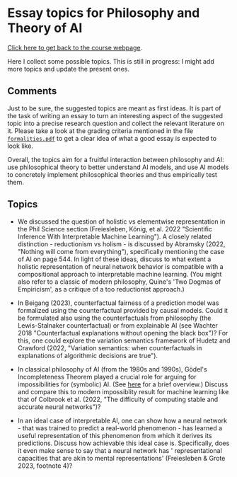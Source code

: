# Essay topics for Philosophy and Theory of AI

[Click here to get back to the course webpage](README.md).


Here I collect some possible topics. This is still in progress: I might add more topics and update the present ones.

## Comments

Just to be sure, the suggested topics are meant as first ideas. It is part of the task of writing an essay to turn an interesting aspect of the suggested topic into a precise research question and collect the relevant literature on it. Please take a look at the grading criteria mentioned in the file [`formalities.pdf`](formalities.pdf) to get a clear idea of what a good essay is expected to look like. 

Overall, the topics aim for a fruitful interaction between philosophy and AI: use philosophical theory to better understand AI models, and use AI models to concretely implement philosophical theories and thus empirically test them.

## Topics

* We discussed the question of holistic vs elementwise representation in the Phil Science section (Freiesleben, König, et al. 2022 "Scientific Inference With Interpretable Machine Learning"). A closely related distinction - reductionism vs holism - is discussed by Abramsky (2022,  "Nothing will come from everything"), specifically mentioning the case of AI on page 544. In light of these ideas, discuss to what extent a holistic representation of neural network behavior is compatible with a compositional approach to interpretable machine learning. (You might also refer to a classic of modern philosophy, Quine's 'Two Dogmas of Empiricism', as a critique of a too reductionist approach.)

* In Beigang (2023), counterfactual fairness of a prediction model was formalized using the counterfactual provided by causal models. Could it be formulated also using the counterfactuals from philosophy (the Lewis-Stalnaker counterfactual) or from explainable AI (see Wachter 2018 "Counterfactual explanations without opening the black box")? For this, one could explore the variation semantics framework of Hudetz and Crawford (2022, "Variation semantics: when counterfactuals in explanations of algorithmic decisions are true").

* In classical philosophy of AI (from the 1980s and 1990s), Gödel's Incompleteness Theorem played a crucial role for arguing for impossibilities for (symbolic) AI. (See [here](https://plato.stanford.edu/entries/artificial-intelligence/#GodeArguAgaiStroAI) for a brief overview.) Discuss and compare this to modern impossiblity result for machine learning like that of Colbrook et al. (2022, "The difficulty of computing stable and accurate neural networks")?

* In an ideal case of interpretable AI, one can show how a neural network - that was trained to predict a real-world phenomenon - has learned a useful representation of this phenomenon from which it derives its predictions. Discuss how achievable this ideal case is. Specifically, does it even make sense to say that a neural network has ' representational capacities that are akin to mental representations' (Freiesleben & Grote 2023, footnote 4)?   
